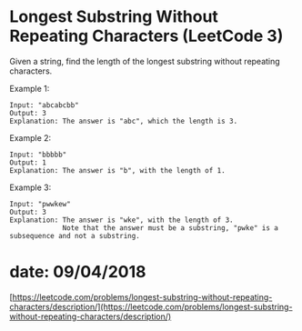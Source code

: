 # Longest Substring Without Repeating Characters (LeetCode 3)

Given a string, find the length of the longest substring without repeating characters.

Example 1:
```
Input: "abcabcbb"
Output: 3 
Explanation: The answer is "abc", which the length is 3.
```
Example 2:
```
Input: "bbbbb"
Output: 1
Explanation: The answer is "b", with the length of 1.
```
Example 3:
```
Input: "pwwkew"
Output: 3
Explanation: The answer is "wke", with the length of 3. 
             Note that the answer must be a substring, "pwke" is a subsequence and not a substring.
```
# date: 09/04/2018
[https://leetcode.com/problems/longest-substring-without-repeating-characters/description/](https://leetcode.com/problems/longest-substring-without-repeating-characters/description/)
